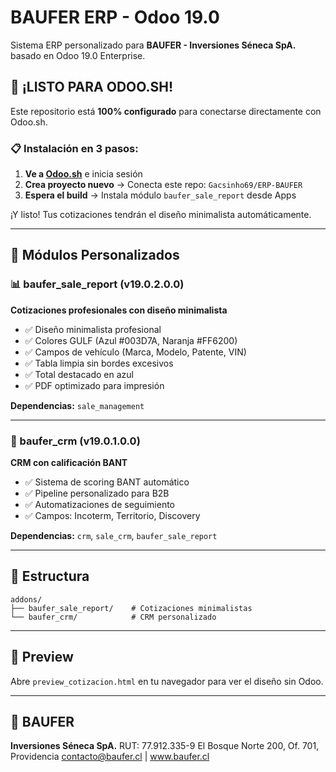 # BAUFER ERP - Odoo 19.0

Sistema ERP personalizado para **BAUFER - Inversiones Séneca SpA.** basado en Odoo 19.0 Enterprise.

## 🚀 ¡LISTO PARA ODOO.SH!

Este repositorio está **100% configurado** para conectarse directamente con Odoo.sh.

### 📋 Instalación en 3 pasos:

1. **Ve a [Odoo.sh](https://www.odoo.sh)** e inicia sesión
2. **Crea proyecto nuevo** → Conecta este repo: `Gacsinho69/ERP-BAUFER`
3. **Espera el build** → Instala módulo `baufer_sale_report` desde Apps

¡Y listo! Tus cotizaciones tendrán el diseño minimalista automáticamente.

---

## 🎯 Módulos Personalizados

### 📊 baufer_sale_report (v19.0.2.0.0)
**Cotizaciones profesionales con diseño minimalista**

- ✅ Diseño minimalista profesional
- ✅ Colores GULF (Azul #003D7A, Naranja #FF6200)
- ✅ Campos de vehículo (Marca, Modelo, Patente, VIN)
- ✅ Tabla limpia sin bordes excesivos
- ✅ Total destacado en azul
- ✅ PDF optimizado para impresión

**Dependencias:** `sale_management`

---

### 🎯 baufer_crm (v19.0.1.0.0)
**CRM con calificación BANT**

- ✅ Sistema de scoring BANT automático
- ✅ Pipeline personalizado para B2B
- ✅ Automatizaciones de seguimiento
- ✅ Campos: Incoterm, Territorio, Discovery

**Dependencias:** `crm`, `sale_crm`, `baufer_sale_report`

---

## 📁 Estructura

```
addons/
├── baufer_sale_report/    # Cotizaciones minimalistas
└── baufer_crm/            # CRM personalizado
```

---

## 🎨 Preview

Abre `preview_cotizacion.html` en tu navegador para ver el diseño sin Odoo.

---

## 👥 BAUFER

**Inversiones Séneca SpA.**
RUT: 77.912.335-9
El Bosque Norte 200, Of. 701, Providencia
contacto@baufer.cl | www.baufer.cl